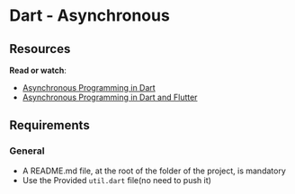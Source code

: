 # Dart - Asynchronous

<div class="panel panel-default" id="project-description">
  <div class="panel-body">
    <h2>Resources</h2>

<p><strong>Read or watch</strong>:</p>

<ul>
<li><a href="https://dart.dev/libraries/async/async-await" title="Asynchronous Programming in Dart" target="_blank">Asynchronous Programming in Dart</a> </li>
<li><a href="https://dart.academy/asynchronous-programming-in-dart-and-flutter/" title="Asynchronous Programming in Dart and Flutter" target="_blank">Asynchronous Programming in Dart and Flutter</a> </li>
</ul>

<h2>Requirements</h2>

<h3>General</h3>

<ul>
<li>A README.md file, at the root of the folder of the project, is mandatory</li>
<li>Use the Provided <code>util.dart</code> file(no need to push it)</li>
</ul>

  </div>
</div>
